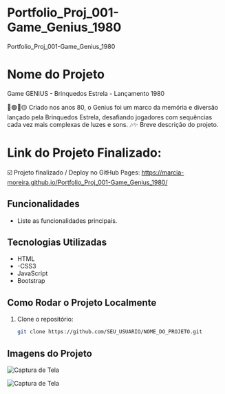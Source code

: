 # Portfolio_Proj_001-Game_Genius_1980
Portfolio_Proj_001-Game_Genius_1980

# Nome do Projeto
Game GENIUS - Brinquedos Estrela - Lançamento 1980

🔵🟢🔴🟡 Criado nos anos 80, o Genius foi um marco da memória e diversão lançado pela Brinquedos Estrela, desafiando jogadores com sequências cada vez mais complexas de luzes e sons. 🎶✨
Breve descrição do projeto.

# Link do Projeto Finalizado:

☑️ Projeto finalizado / Deploy no GitHub Pages: https://marcia-moreira.github.io/Portfolio_Proj_001-Game_Genius_1980/

## Funcionalidades
- Liste as funcionalidades principais.

## Tecnologias Utilizadas
- HTML
- -CSS3
- JavaScript
- Bootstrap

## Como Rodar o Projeto Localmente
1. Clone o repositório:
   ```bash
   git clone https://github.com/SEU_USUARIO/NOME_DO_PROJETO.git

## Imagens do Projeto

![Captura de Tela](images/screenshot.png)

![Captura de Tela](images/screenshot.png)
